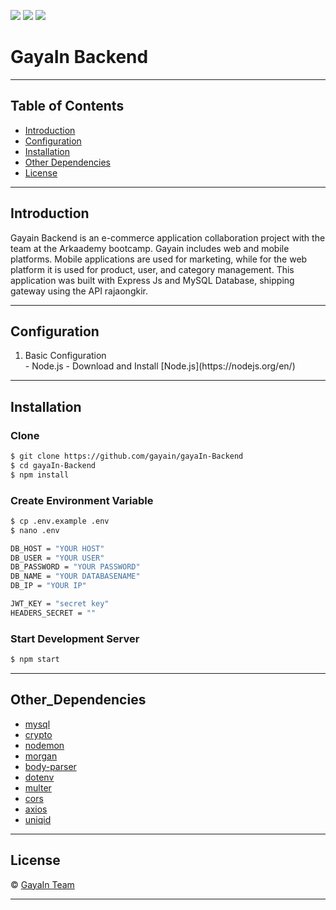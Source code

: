 ![](https://img.shields.io/badge/Code%20Style-Standard-yellow.svg)
![](https://img.shields.io/badge/Dependencies-Express-green.svg)
![](https://img.shields.io/badge/License-Beerware-yellowgreen.svg)

# GayaIn Backend

---

## Table of Contents

- [Introduction](#introduction)
- [Configuration](#configuration)
- [Installation](#installation)
- [Other Dependencies](#Other_Dependencies)
- [License](#license)

---

## Introduction


Gayain Backend is an e-commerce application collaboration project with the team at the Arkaademy bootcamp. Gayain includes web and mobile platforms. Mobile applications are used for marketing,
while for the web platform it is used for product, user, and category management.
This application was built with Express Js and MySQL Database, shipping gateway using the API
rajaongkir.

---


## Configuration
<ol>
  <li>Basic Configuration</li>
  - Node.js - Download and Install [Node.js](https://nodejs.org/en/)
</ol>

---

## Installation
### Clone
```bash
$ git clone https://github.com/gayain/gayaIn-Backend
$ cd gayaIn-Backend
$ npm install
```
### Create Environment Variable
```bash
$ cp .env.example .env
$ nano .env
```
```bash
DB_HOST = "YOUR HOST"
DB_USER = "YOUR USER"
DB_PASSWORD = "YOUR PASSWORD"
DB_NAME = "YOUR DATABASENAME"
DB_IP = "YOUR IP"

JWT_KEY = "secret key"
HEADERS_SECRET = ""
```
### Start Development Server
```bash
$ npm start
```
---

## Other_Dependencies

- [mysql](#)
- [crypto](#)
- [nodemon](#)
- [morgan](#)
- [body-parser](#)
- [dotenv](#)
- [multer](#)
- [cors](#)
- [axios](#)
- [uniqid](#)

---

## License

© [GayaIn Team](https://github.com/gayaIn/ " GayaIn Team")

---

